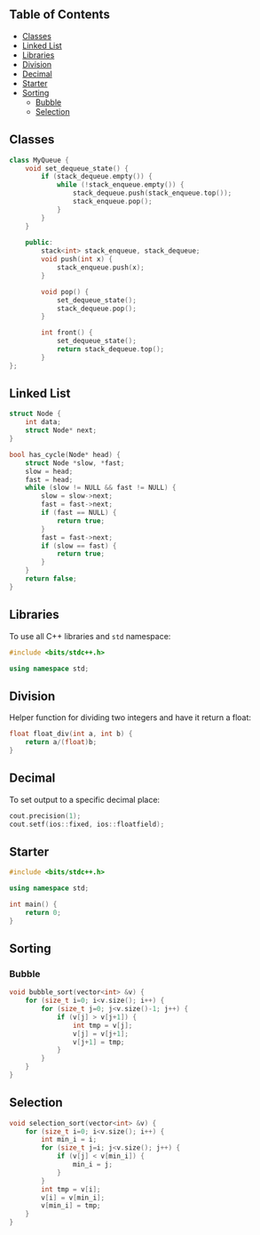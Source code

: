 ## Table of Contents
* [Classes](#classes)
* [Linked List](#linked-list)
* [Libraries](#libraries)
* [Division](#division)
* [Decimal](#decimal)
* [Starter](#starter)
* [Sorting](#sorting)
  * [Bubble](#bubble)
  * [Selection](#selection)

## Classes

```cpp
class MyQueue {
    void set_dequeue_state() {
        if (stack_dequeue.empty()) {
            while (!stack_enqueue.empty()) {
                stack_dequeue.push(stack_enqueue.top());
                stack_enqueue.pop();
            }
        }
    }
  
    public:
        stack<int> stack_enqueue, stack_dequeue;   
        void push(int x) {
            stack_enqueue.push(x);
        }

        void pop() {
            set_dequeue_state();
            stack_dequeue.pop();
        }

        int front() {
            set_dequeue_state();
            return stack_dequeue.top();
        }
};
```

## Linked List

```cpp
struct Node {
    int data;
    struct Node* next;
}

bool has_cycle(Node* head) {
    struct Node *slow, *fast;
    slow = head;
    fast = head;
    while (slow != NULL && fast != NULL) {
        slow = slow->next;
        fast = fast->next;
        if (fast == NULL) {
            return true;
        }
        fast = fast->next;
        if (slow == fast) {
            return true;
        }
    }
    return false;
}
```

## Libraries

To use all C++ libraries and `std` namespace:

```cpp
#include <bits/stdc++.h>

using namespace std;
```

## Division

Helper function for dividing two integers and have it return a float:

```cpp
float float_div(int a, int b) {
    return a/(float)b;
}
```

## Decimal

To set output to a specific decimal place:

```cpp
cout.precision(1);
cout.setf(ios::fixed, ios::floatfield);
```

## Starter

```cpp
#include <bits/stdc++.h>

using namespace std;

int main() {
    return 0;
}
```

## Sorting

### Bubble

```cpp
void bubble_sort(vector<int> &v) {
    for (size_t i=0; i<v.size(); i++) {
        for (size_t j=0; j<v.size()-1; j++) {
            if (v[j] > v[j+1]) {
                int tmp = v[j];
                v[j] = v[j+1];
                v[j+1] = tmp;
            }
        }
    }
}
```

## Selection

```cpp
void selection_sort(vector<int> &v) {
    for (size_t i=0; i<v.size(); i++) {
        int min_i = i;
        for (size_t j=i; j<v.size(); j++) {
            if (v[j] < v[min_i]) {
                min_i = j;
            }
        }
        int tmp = v[i];
        v[i] = v[min_i];
        v[min_i] = tmp;
    }
}
```
